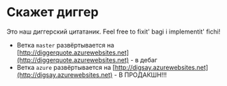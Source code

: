 # Скажет диггер

Это наш диггерский цитатаник. Feel free to fixit' bagi i implementit' fichi!

* Ветка `master` развёртывается на [http://diggerquote.azurewebsites.net](http://diggerquote.azurewebsites.net) - в дебаг
* Ветка `azure` развёртывается на [http://digsay.azurewebsites.net](http://digsay.azurewebsites.net) - В ПРОДАКШН!!!
